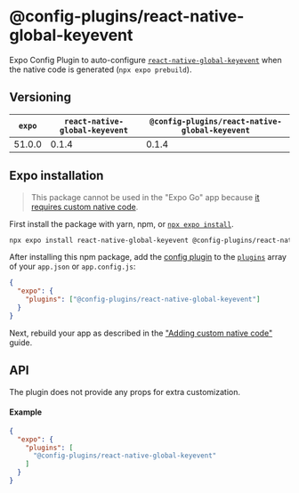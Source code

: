 # @config-plugins/react-native-global-keyevent

Expo Config Plugin to auto-configure [`react-native-global-keyevent`](https://www.npmjs.com/package/react-native-global-keyevent) when the native code is generated (`npx expo prebuild`).

## Versioning

| `expo` | `react-native-global-keyevent` | `@config-plugins/react-native-global-keyevent` |
|--------|--------------------------------|------------------------------------------------|
| 51.0.0 | 0.1.4                          | 0.1.4                                          |

## Expo installation

> This package cannot be used in the "Expo Go" app because [it requires custom native code](https://docs.expo.io/workflow/customizing/).

First install the package with yarn, npm, or [`npx expo install`](https://docs.expo.io/workflow/expo-cli/#expo-install).

```sh
npx expo install react-native-global-keyevent @config-plugins/react-native-global-keyevent
```

After installing this npm package, add the [config plugin](https://docs.expo.io/guides/config-plugins/) to the [`plugins`](https://docs.expo.io/versions/latest/config/app/#plugins) array of your `app.json` or `app.config.js`:

```json
{
  "expo": {
    "plugins": ["@config-plugins/react-native-global-keyevent"]
  }
}
```

Next, rebuild your app as described in the ["Adding custom native code"](https://docs.expo.io/workflow/customizing/) guide.

## API

The plugin does not provide any props for extra customization.

#### Example

```json
{
  "expo": {
    "plugins": [
      "@config-plugins/react-native-global-keyevent"
    ]
  }
}
```
